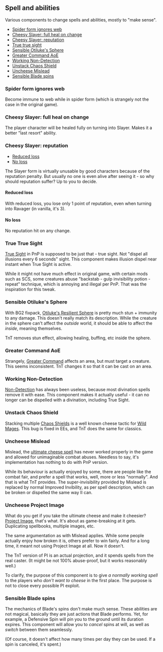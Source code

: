 ## Spell and abilities

Various components to change spells and abilities, mostly to "make sense".

- [Spider form ignores web](#spider-form-ignores-web)
- [Cheesy Slayer: full heal on change](#cheesy-slayer-full-heal-on-change)
- [Cheesy Slayer: reputation](#cheesy-slayer-reputation)
- [True true sight](#true-true-sight)
- [Sensible Otiluke's Sphere](#sensible-otilukes-phere)
- [Greater Command AoE](#greater-command-aoe)
- [Working Non-Detection](#working-non-detection)
- [Unstack Chaos Shield](#unstack-chaos-shield)
- [Uncheese Mislead](#uncheese-mislead)
- [Sensible Blade spins](#sensible-blade-spins)

### Spider form ignores web
Become immune to web while in spider form (which is strangely not the case in the original game).

### Cheesy Slayer: full heal on change
The player character will be healed fully on turning into Slayer. Makes it a better "last resort" ability.

### Cheesy Slayer: reputation
- [Reduced loss](#reduced-loss)
- [No loss](#no-loss)

The Slayer form is virtually unusable by good characters because of the reputation penalty. But usually no one is even alive after seeing it - so why should reputation suffer? Up to you to decide.

#### Reduced loss
With reduced loss, you lose only 1 point of reputation, even when turning into Ravager (in vanilla, it's 3).

#### No loss
No reputation hit on any change.

### True True Sight
[True Sight](https://pihwiki.bgforge.net/Baldur%27s_Gate:_Arcane_Spells_List#True_Sight) in PnP is supposed to be just that - true sight. Not "dispel all illusions every 6 seconds" sight. This component makes illusion dispel near instant when True Sight is active.

While it might not have much effect in original game, with certain mods such as SCS, some creatures abuse "backstab - gulp invisibility potion - repeat" technique, which is annoying and illegal per PnP. That was the inspiration for this tweak.

### Sensible Otiluke's Sphere
With BG2 fixpack, [Otiluke's Resilient Sphere](https://pihwiki.bgforge.net/Baldur%27s_Gate:_Arcane_Spells_List#Otiluke.27s_Resilient_Sphere) is pretty much stun + immunity to any damage. This doesn't really match its description. While the creature in the sphere can't affect the _outside_ world, it should be able to affect the _inside_, meaning themselves.

TnT removes stun effect, allowing healing, buffing, etc inside the sphere.

### Greater Command AoE
Strangely, [Greater Command](https://pihwiki.bgforge.net/Baldur%27s_Gate:_Divine_Spells_List#Greater_Command) affects an area, but must target a creature. This seems inconsistent. TnT changes it so that it can be cast on an area.

### Working Non-Detection
[Non-Detection](https://pihwiki.bgforge.net/Baldur%27s_Gate:_Arcane_Spells_List#Non-Detection) has always been useless, because most divination spells remove it with ease. This component makes it actually useful - it can no longer can be dispelled with a divination, including True Sight.

### Unstack Chaos Shield
Stacking multiple [Chaos Shields](https://pihwiki.bgforge.net/Baldur%27s_Gate:_Arcane_Spells_List#Chaos_Shield) is a well known cheese tactic for [Wild Mages](https://pihwiki.bgforge.net/Baldur%27s_Gate:_Wild_Mage_Compendium). This bug is fixed in EEs, and TnT does the same for classics.

### Uncheese Mislead
Mislead, the [ultimate cheese spell](https://pihwiki.bgforge.net/Baldur%27s_Gate:_Arcane_Spells_List#Mislead) has never worked properly in the game and allowed for unimaginable combat abuses. Needless to say, it's implementation has nothing to do with PnP version.

While its behaviour is actually enjoyed by some, there are people like the combat fair, and prefer a spell that works, well, more or less "normally". And that is what TnT provides. The super-invisibility provided by Mislead is replaced by normal Improved Invibility, as per spell description, which can be broken or dispelled the same way II can.

### Uncheese Project Image
What do you get if you take the ultimate cheese and make it cheesier? [Project Image](https://pihwiki.bgforge.net/Baldur%27s_Gate:_Arcane_Spells_List#Project_Image), that's what. It's about as game-breaking at it gets. Duplicating spellbooks, multiple images, etc.

The same argumentation as with Mislead applies. While some people actually enjoy how broken it is, others prefer to win fairly. And for a long time, it meant not using Project Image at all. Now it doesn't.

The TnT version of PI is an actual projection, and it spends spells from the real caster. (It might be not 100% abuse-proof, but it works reasonably well.)

To clarify, the purpose of this component is to give _a normally working spell_ to the players who _don't want to cheese_ in the first place. The purpose is not to close every possible PI exploit.

### Sensible Blade spins
The mechanics of Blade's spins don't make much sense. These abilities are not magical, basically they are just actions that Blade performs. Yet, for example, a Defensive Spin will pin you to the ground until its duration expires. This component will allow you to _cancel_ spins at will, as well as _switch_ between them seamlessly.

(Of course, it doesn't affect how many times per day they can be used. If a spin is canceled, it's spent.)
